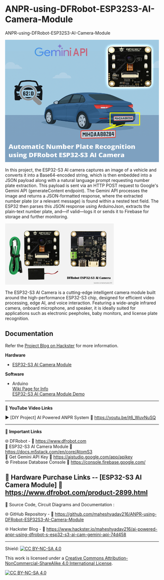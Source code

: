 # ANPR-using-DFRobot-ESP32S3-AI-Camera-Module
ANPR-using-DFRobot-ESP32S3-AI-Camera-Module  
  
<img src="/Images/mah216-hack-thumb.png" height="400">
  
In this project, the ESP32-S3 AI camera captures an image of a vehicle and converts it into a Base64-encoded string, which is then embedded into a JSON payload along with a natural language prompt requesting number plate extraction. This payload is sent via an HTTP POST request to Google's Gemini API (generateContent endpoint). The Gemini API processes the image and returns a JSON-formatted response, where the extracted number plate (or a relevant message) is found within a nested text field. The ESP32 then parses this JSON response using ArduinoJson, extracts the plain-text number plate, and—if valid—logs it or sends it to Firebase for storage and further monitoring.  
  
  
<img src="/Images/DF-Esp32S3.jpg" height="200">
  
The ESP32-S3 AI Camera is a cutting-edge intelligent camera module built around the high-performance ESP32-S3 chip, designed for efficient video processing, edge AI, and voice interaction. Featuring a wide-angle infrared camera, onboard microphone, and speaker, it is ideally suited for applications such as electronic peepholes, baby monitors, and license plate recognition.  
  
  
## Documentation

Refer the [Project Blog on Hackster](https://www.hackster.io/maheshyadav216/ai-powered-anpr-using-dfrobot-s-esp32-s3-ai-cam-gemini-api-74d458) for more information.  

**Hardware**
- [ESP32-S3 AI Camera Module](https://www.dfrobot.com/product-2899.html)  
  
**Software**
- Arduino  
    [Wiki Page for Info](https://wiki.dfrobot.com/SKU_DFR1154_ESP32_S3_AI_CAM)  
    [ESP32-S3 AI Camera Module Demo](https://dfimg.dfrobot.com/enshop/20250331/dfr1154-en.mp4)  
  
------------------------------------------------------------------------------------------------------

📕 **YouTube Video Links**  

▶️  [DIY Project] AI Powered ANPR System 🔗  https://youtu.be/jt6_WuvNuSQ   
  
-------------------------------------------------------------------------------------------------------
📒 **Important Links**  
 
🌐 DFRobot - 🔗 https://www.dfrobot.com  
📒 ESP32-S3 AI Camera Module 🔗 https://docs.m5stack.com/en/core/AtomS3  
🔑 Get Gemini API Key 🔗 https://aistudio.google.com/app/apikey  
⚙️ Firebase Database Console 🔗 https://console.firebase.google.com/  

🛒 Hardware Purchase Links 
-- [ESP32-S3 AI Camera Module]  🔗 https://www.dfrobot.com/product-2899.html  
------------------------------------------------------------------------------------------------------

📜 Source Code, Circuit Diagrams and Documentation : 

🌐 GitHub Repository - 🔗 https://github.com/maheshyadav216/ANPR-using-DFRobot-ESP32S3-AI-Camera-Module    
  
🌐 Hackster Blog - 🔗 https://www.hackster.io/maheshyadav216/ai-powered-anpr-using-dfrobot-s-esp32-s3-ai-cam-gemini-api-74d458  
  
------------------------------------------------------------------------------------------  

Shield: [![CC BY-NC-SA 4.0][cc-by-nc-sa-shield]][cc-by-nc-sa]

This work is licensed under a
[Creative Commons Attribution-NonCommercial-ShareAlike 4.0 International License][cc-by-nc-sa].

[![CC BY-NC-SA 4.0][cc-by-nc-sa-image]][cc-by-nc-sa]

[cc-by-nc-sa]: http://creativecommons.org/licenses/by-nc-sa/4.0/
[cc-by-nc-sa-image]: https://licensebuttons.net/l/by-nc-sa/4.0/88x31.png
[cc-by-nc-sa-shield]: https://img.shields.io/badge/License-CC%20BY--NC--SA%204.0-lightgrey.svg
